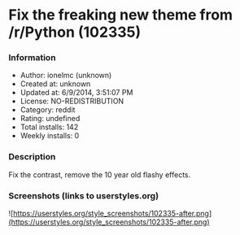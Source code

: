 # Fix the freaking new theme from /r/Python (102335)

### Information
- Author: ionelmc (unknown)
- Created at: unknown
- Updated at: 6/9/2014, 3:51:07 PM
- License: NO-REDISTRIBUTION
- Category: reddit
- Rating: undefined
- Total installs: 142
- Weekly installs: 0


### Description
Fix the contrast, remove the 10 year old flashy effects.


### Screenshots (links to userstyles.org)
![https://userstyles.org/style_screenshots/102335-after.png](https://userstyles.org/style_screenshots/102335-after.png)


